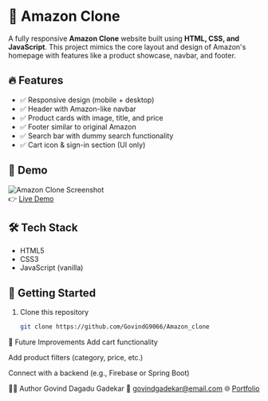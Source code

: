 # 🛒 Amazon Clone

A fully responsive **Amazon Clone** website built using **HTML, CSS, and JavaScript**. This project mimics the core layout and design of Amazon's homepage with features like a product showcase, navbar, and footer.

## 🔥 Features

- ✅ Responsive design (mobile + desktop)
- ✅ Header with Amazon-like navbar
- ✅ Product cards with image, title, and price
- ✅ Footer similar to original Amazon
- ✅ Search bar with dummy search functionality
- ✅ Cart icon & sign-in section (UI only)

## 📸 Demo

![Amazon Clone Screenshot](![image](https://github.com/user-attachments/assets/7caeb886-c41a-47a1-a7ac-b1508e3b7632)
)  
👉 [Live Demo](https://creative-pastelito-3ffe32.netlify.app/)

## 🛠️ Tech Stack

- HTML5  
- CSS3  
- JavaScript (vanilla)


## 🚀 Getting Started

1. Clone this repository  
   ```bash
   git clone https://github.com/GovindG9066/Amazon_clone

🎯 Future Improvements
Add cart functionality

Add product filters (category, price, etc.)

Connect with a backend (e.g., Firebase or Spring Boot)

🙋‍♂️ Author
Govind Dagadu Gadekar
📧 govindgadekar@email.com
🌐 [Portfolio](https://portfolio-omega-three-84.vercel.app/)


